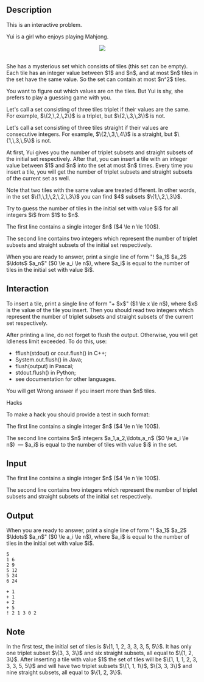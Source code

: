 ## Description

<div><p><span class="tex-font-style-bf">This is an interactive problem.</span></p><p>Yui is a girl who enjoys playing Mahjong.</p><center><img class="tex-graphics" src="file://t9FAPOoA.png" style="max-width: 100.0%;max-height: 100.0%;"></center>&nbsp;<p>She has a mysterious set which consists of tiles (this set can be empty). Each tile has an integer value between $1$ and $n$, and <span class="tex-font-style-bf">at most $n$ tiles</span> in the set have the same value. So the set can contain at most $n^2$ tiles.</p><p>You want to figure out which values are on the tiles. But Yui is shy, she prefers to play a guessing game with you.</p><p>Let's call a set consisting of <span class="tex-font-style-bf">three</span> tiles <span class="tex-font-style-it">triplet</span> if their values are the same. For example, $\{2,\,2,\,2\}$ is a triplet, but $\{2,\,3,\,3\}$ is not.</p><p>Let's call a set consisting of <span class="tex-font-style-bf">three</span> tiles <span class="tex-font-style-it">straight</span> if their values are consecutive integers. For example, $\{2,\,3,\,4\}$ is a straight, but $\{1,\,3,\,5\}$ is not.</p><p>At first, Yui gives you the number of triplet subsets and straight subsets of the initial set respectively. After that, you can insert a tile with an integer value between $1$ and $n$ into the set <span class="tex-font-style-bf">at most $n$ times</span>. Every time you insert a tile, you will get the number of triplet subsets and straight subsets of the current set as well.</p><p>Note that two tiles with the same value are treated different. In other words, in the set $\{1,\,1,\,2,\,2,\,3\}$ you can find $4$ subsets $\{1,\,2,\,3\}$.</p><p>Try to guess the number of tiles in the initial set with value $i$ for all integers $i$ from $1$ to $n$.</p></div><div class="input-specification"><p>The first line contains a single integer $n$ ($4 \le n \le 100$).</p><p>The second line contains two integers which represent the number of triplet subsets and straight subsets of the initial set respectively.</p></div><div class="output-specification"><p>When you are ready to answer, print a single line of form "<span class="tex-font-style-tt">! $a_1$ $a_2$ $\ldots$ $a_n$</span>" ($0 \le a_i \le n$), where $a_i$ is equal to the number of tiles in the initial set with value $i$.</p></div><div><h2>Interaction</h2><p>To insert a tile, print a single line of form "<span class="tex-font-style-tt">+ $x$</span>" ($1 \le x \le n$), where $x$ is the value of the tile you insert. Then you should read two integers which represent the number of triplet subsets and straight subsets of the current set respectively.</p><p>After printing a line, do not forget to flush the output. Otherwise, you will get <span class="tex-font-style-tt">Idleness limit exceeded</span>. To do this, use:</p><ul> <li> <span class="tex-font-style-tt">fflush(stdout)</span> or <span class="tex-font-style-tt">cout.flush()</span> in C++; </li><li> <span class="tex-font-style-tt">System.out.flush()</span> in Java; </li><li> <span class="tex-font-style-tt">flush(output)</span> in Pascal; </li><li> <span class="tex-font-style-tt">stdout.flush()</span> in Python; </li><li> see documentation for other languages. </li></ul><p>You will get <span class="tex-font-style-tt">Wrong answer</span> if you insert more than $n$ tiles.</p><p><span class="tex-font-style-bf">Hacks</span></p><p>To make a hack you should provide a test in such format:</p><p>The first line contains a single integer $n$ ($4 \le n \le 100$).</p><p>The second line contains $n$ integers $a_1,a_2,\ldots,a_n$ ($0 \le a_i \le n$) &nbsp;— $a_i$ is equal to the number of tiles with value $i$ in the set.</p></div>

## Input

<p>The first line contains a single integer $n$ ($4 \le n \le 100$).</p><p>The second line contains two integers which represent the number of triplet subsets and straight subsets of the initial set respectively.</p>

## Output

<p>When you are ready to answer, print a single line of form "<span class="tex-font-style-tt">! $a_1$ $a_2$ $\ldots$ $a_n$</span>" ($0 \le a_i \le n$), where $a_i$ is equal to the number of tiles in the initial set with value $i$.</p>





```input1
5
1 6
2 9
5 12
5 24
6 24
```




```output1
+ 1
+ 1
+ 2
+ 5
! 2 1 3 0 2
```



## Note

<p>In the first test, the initial set of tiles is $\{1, 1, 2, 3, 3, 3, 5, 5\}$. It has only one triplet subset $\{3, 3, 3\}$ and six straight subsets, all equal to $\{1, 2, 3\}$. After inserting a tile with value $1$ the set of tiles will be $\{1, 1, 1, 2, 3, 3, 3, 5, 5\}$ and will have two triplet subsets $\{1, 1, 1\}$, $\{3, 3, 3\}$ and nine straight subsets, all equal to $\{1, 2, 3\}$.</p>
